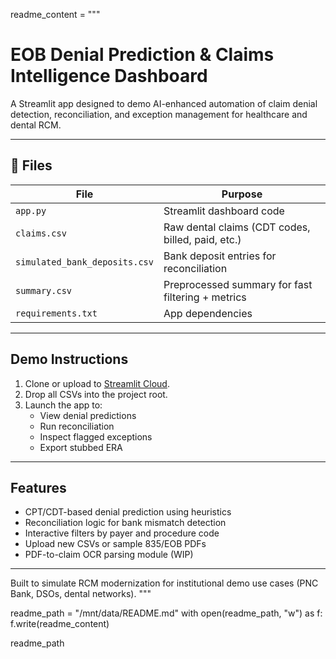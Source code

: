 readme_content = """
# EOB Denial Prediction & Claims Intelligence Dashboard

A Streamlit app designed to demo AI-enhanced automation of claim denial detection, reconciliation, and exception management for healthcare and dental RCM.

---

## 📁 Files

| File                          | Purpose                                              |
|-------------------------------|------------------------------------------------------|
| `app.py`                      | Streamlit dashboard code                            |
| `claims.csv`                  | Raw dental claims (CDT codes, billed, paid, etc.)   |
| `simulated_bank_deposits.csv`| Bank deposit entries for reconciliation             |
| `summary.csv`                 | Preprocessed summary for fast filtering + metrics   |
| `requirements.txt`           | App dependencies                                    |

---

##  Demo Instructions

1. Clone or upload to [Streamlit Cloud](https://share.streamlit.io).
2. Drop all CSVs into the project root.
3. Launch the app to:
   - View denial predictions
   - Run reconciliation
   - Inspect flagged exceptions
   - Export stubbed ERA

---

##  Features

- CPT/CDT-based denial prediction using heuristics
- Reconciliation logic for bank mismatch detection
- Interactive filters by payer and procedure code
- Upload new CSVs or sample 835/EOB PDFs
- PDF-to-claim OCR parsing module (WIP)

---

Built to simulate RCM modernization for institutional demo use cases (PNC Bank, DSOs, dental networks).
"""

readme_path = "/mnt/data/README.md"
with open(readme_path, "w") as f:
    f.write(readme_content)

readme_path
